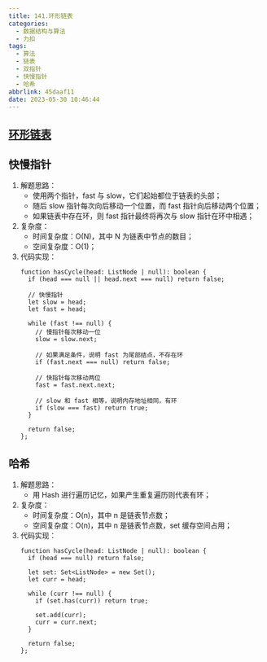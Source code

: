 ```yaml
---
title: 141.环形链表
categories:
  - 数据结构与算法
  - 力扣
tags:
  - 算法
  - 链表
  - 双指针
  - 快慢指针
  - 哈希
abbrlink: 45daaf11
date: 2023-05-30 10:46:44
---
```


## [环形链表](https://leetcode.cn/problems/linked-list-cycle/)

## 快慢指针
1. 解题思路：
    - 使用两个指针，fast 与 slow，它们起始都位于链表的头部；
    - 随后 slow 指针每次向后移动一个位置，而 fast 指针向后移动两个位置；
    - 如果链表中存在环，则 fast 指针最终将再次与 slow 指针在环中相遇；
2. 复杂度：
    - 时间复杂度：O(N)，其中 N 为链表中节点的数目；
    - 空间复杂度：O(1)；
3. 代码实现：
    ```TS
    function hasCycle(head: ListNode | null): boolean {
      if (head === null || head.next === null) return false;

      // 快慢指针
      let slow = head;
      let fast = head;

      while (fast !== null) {
        // 慢指针每次移动一位
        slow = slow.next;

        // 如果满足条件，说明 fast 为尾部结点，不存在环
        if (fast.next === null) return false;

        // 快指针每次移动两位
        fast = fast.next.next;

        // slow 和 fast 相等，说明内存地址相同，有环
        if (slow === fast) return true;
      }

      return false;
    };
    ```

## 哈希
1. 解题思路：
    - 用 Hash 进行遍历记忆，如果产生重复遍历则代表有环；
2. 复杂度：
    - 时间复杂度：O(n)，其中 n 是链表节点数；
    - 空间复杂度：O(n)，其中 n 是链表节点数，set 缓存空间占用；
3. 代码实现：
    ```TS
    function hasCycle(head: ListNode | null): boolean {
      if (head === null) return false;

      let set: Set<ListNode> = new Set();
      let curr = head;

      while (curr !== null) {
        if (set.has(curr)) return true;

        set.add(curr);
        curr = curr.next;
      }

      return false;
    };
    ```


